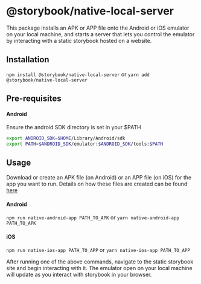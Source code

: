 # @storybook/native-local-server

This package installs an APK or APP file onto the Android or iOS emulator on your local machine, and starts a server that lets you control the emulator by interacting with a static storybook hosted on a website.

## Installation
`npm install @storybook/native-local-server`
or
`yarn add @storybook/native-local-server`

## Pre-requisites

#### Android
Ensure the android SDK directory is set in your $PATH

```sh
export ANDROID_SDK=$HOME/Library/Android/sdk
export PATH=$ANDROID_SDK/emulator:$ANDROID_SDK/tools:$PATH
```

## Usage

Download or create an APK file (on Android) or an APP file (on iOS) for the app you want to run. Details on how these files are created can be found [here](https://docs.appetize.io/core-features/uploading-apps)

#### Android
`npm run native-android-app PATH_TO_APK`
or
`yarn native-android-app PATH_TO_APK`

#### iOS
`npm run native-ios-app PATH_TO_APP`
or
`yarn native-ios-app PATH_TO_APP`

After running one of the above commands, navigate to the static storybook site and begin interacting with it. The emulator open on your local machine will update as you interact with storybook in your browser.
